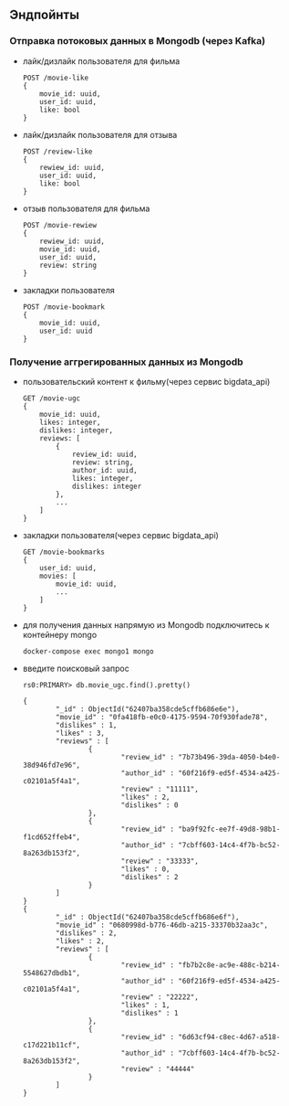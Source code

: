 ## Эндпойнты

### Отправка потоковых данных в Mongodb (через Kafka)

- лайк/дизлайк пользователя для фильма
    ```
    POST /movie-like
    {
        movie_id: uuid,
        user_id: uuid,
        like: bool
    }
    ```

- лайк/дизлайк пользователя для отзыва
    ```
    POST /review-like
    {
        rewiew_id: uuid,
        user_id: uuid,
        like: bool
    }
    ```

- отзыв пользователя для фильма
    ```
    POST /movie-rewiew
    {
        rewiew_id: uuid,
        movie_id: uuid,
        user_id: uuid,
        review: string
    }
    ```

- закладки пользователя
    ```
    POST /movie-bookmark
    {
        movie_id: uuid,
        user_id: uuid
    }
    ```

### Получение аггрегированных данных из Mongodb

- пользовательский контент к фильму(через сервис bigdata_api)
    ```
    GET /movie-ugc
    {
        movie_id: uuid,
        likes: integer,
        dislikes: integer,
        reviews: [
            {
                review_id: uuid,
                review: string,
                author_id: uuid,
                likes: integer,
                dislikes: integer
            },
            ...
        ]
    }
    ```

- закладки пользователя(через сервис bigdata_api)
    ```
    GET /movie-bookmarks
    {
        user_id: uuid,
        movies: [
            movie_id: uuid,
            ...
        ]
    }
    ```

- для получения данных напрямую из Mongodb подключитесь к контейнеру mongo
    ```
    docker-compose exec mongo1 mongo
    ```
- введите поисковый запрос
    ```
    rs0:PRIMARY> db.movie_ugc.find().pretty()

    {
            "_id" : ObjectId("62407ba358cde5cffb686e6e"),
            "movie_id" : "0fa418fb-e0c0-4175-9594-70f930fade78",
            "dislikes" : 1,
            "likes" : 3,
            "reviews" : [
                    {
                            "review_id" : "7b73b496-39da-4050-b4e0-38d946fd7e96",
                            "author_id" : "60f216f9-ed5f-4534-a425-c02101a5f4a1",
                            "review" : "11111",
                            "likes" : 2,
                            "dislikes" : 0
                    },
                    {
                            "review_id" : "ba9f92fc-ee7f-49d8-98b1-f1cd652ffeb4",
                            "author_id" : "7cbff603-14c4-4f7b-bc52-8a263db153f2",
                            "review" : "33333",
                            "likes" : 0,
                            "dislikes" : 2
                    }
            ]
    }
    {
            "_id" : ObjectId("62407ba358cde5cffb686e6f"),
            "movie_id" : "0680998d-b776-46db-a215-33370b32aa3c",
            "dislikes" : 2,
            "likes" : 2,
            "reviews" : [
                    {
                            "review_id" : "fb7b2c8e-ac9e-488c-b214-5548627dbdb1",
                            "author_id" : "60f216f9-ed5f-4534-a425-c02101a5f4a1",
                            "review" : "22222",
                            "likes" : 1,
                            "dislikes" : 1
                    },
                    {
                            "review_id" : "6d63cf94-c8ec-4d67-a518-c17d221b11cf",
                            "author_id" : "7cbff603-14c4-4f7b-bc52-8a263db153f2",
                            "review" : "44444"
                    }
            ]
    }
    ```